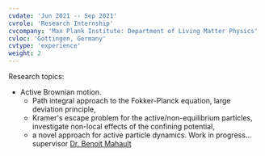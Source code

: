 ```yaml
---
cvdate: 'Jun 2021 -- Sep 2021'
cvrole: 'Research Internship'
cvcompany: 'Max Plank Institute: Department of Living Matter Physics'
cvloc: 'Gottingen, Germany'
cvtype: 'experience'
weight: 2
---
```


Research topics: 
  * Active Brownian motion.
	* Path integral approach to the Fokker-Planck equation, large deviation principle,
	* Kramer's escape problem for the active/non-equilibrium particles, investigate non-local effects of the confining potential,
	* a novel approach for active particle dynamics. Work in progress...
supervisor [Dr. Benoit Mahault](https://www.ds.mpg.de/3763657/dr-benoit-mahault)

